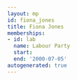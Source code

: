 ```yaml
---
layout: mp
id: fiona_jones
title: Fiona Jones
memberships:
- id: lab
  name: Labour Party
  start: 
  end: '2000-07-05'
autogenerated: true
---
```

